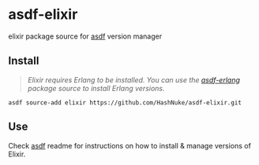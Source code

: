 # asdf-elixir

elixir package source for [asdf](https://github.com/HashNuke/asdf) version manager

## Install

> *Elixir requires Erlang to be installed. You can use the [asdf-erlang](https://github.com/HashNuke/asdf-erlang) package source to install Erlang versions.*

```
asdf source-add elixir https://github.com/HashNuke/asdf-elixir.git
```

## Use

Check [asdf](https://github.com/HashNuke/asdf) readme for instructions on how to install & manage versions of Elixir.
